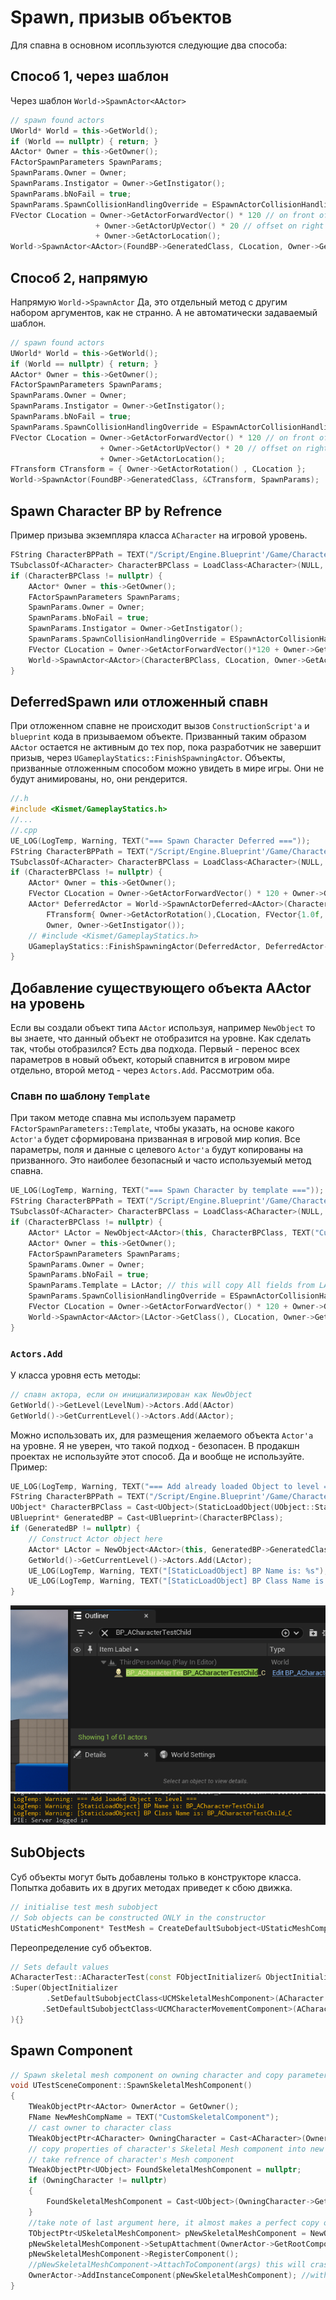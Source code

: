 # Spawn, призыв объектов
Для спавна в основном исопльзуются следующие два способа:
## Способ 1, через шаблон
Через шаблон `World->SpawnActor<AActor>`
```cpp
// spawn found actors
UWorld* World = this->GetWorld();
if (World == nullptr) { return; }
AActor* Owner = this->GetOwner();
FActorSpawnParameters SpawnParams;
SpawnParams.Owner = Owner;
SpawnParams.Instigator = Owner->GetInstigator();
SpawnParams.bNoFail = true;
SpawnParams.SpawnCollisionHandlingOverride = ESpawnActorCollisionHandlingMethod::AdjustIfPossibleButAlwaysSpawn;
FVector CLocation = Owner->GetActorForwardVector() * 120 // on front of owner
                   + Owner->GetActorUpVector() * 20 // offset on right based on loop index to form line
                   + Owner->GetActorLocation();
World->SpawnActor<AActor>(FoundBP->GeneratedClass, CLocation, Owner->GetActorRotation(), SpawnParams);
```
## Способ 2, напрямую
Напрямую `World->SpawnActor`
Да, это отдельный метод с другим набором аргументов, как не странно. А не автоматически задаваемый шаблон.
```cpp
// spawn found actors
UWorld* World = this->GetWorld();
if (World == nullptr) { return; }
AActor* Owner = this->GetOwner();
FActorSpawnParameters SpawnParams;
SpawnParams.Owner = Owner;
SpawnParams.Instigator = Owner->GetInstigator();
SpawnParams.bNoFail = true;
SpawnParams.SpawnCollisionHandlingOverride = ESpawnActorCollisionHandlingMethod::AdjustIfPossibleButAlwaysSpawn;
FVector CLocation = Owner->GetActorForwardVector() * 120 // on front of owner
                    + Owner->GetActorUpVector() * 20 // offset on right based on loop index to form line
                    + Owner->GetActorLocation();
FTransform CTransform = { Owner->GetActorRotation() , CLocation };
World->SpawnActor(FoundBP->GeneratedClass, &CTransform, SpawnParams);
```
## Spawn Character BP by Refrence
Пример призыва экземпляра класса `ACharacter` на игровой уровень.
```cpp
FString CharacterBPPath = TEXT("/Script/Engine.Blueprint'/Game/Characters/BP_ACharacterTestChild.BP_ACharacterTestChild_C'");
TSubclassOf<ACharacter> CharacterBPClass = LoadClass<ACharacter>(NULL, *CharacterBPPath);
if (CharacterBPClass != nullptr) {
    AActor* Owner = this->GetOwner();
    FActorSpawnParameters SpawnParams;
    SpawnParams.Owner = Owner;
    SpawnParams.bNoFail = true;
    SpawnParams.Instigator = Owner->GetInstigator();
    SpawnParams.SpawnCollisionHandlingOverride = ESpawnActorCollisionHandlingMethod::AdjustIfPossibleButAlwaysSpawn;
    FVector CLocation = Owner->GetActorForwardVector()*120 + Owner->GetActorUpVector() + Owner->GetActorLocation(); // on front of owner
    World->SpawnActor<AActor>(CharacterBPClass, CLocation, Owner->GetActorRotation(), SpawnParams);
}
```
## DeferredSpawn или отложенный спавн
При отложенном спавне не происходит вызов `ConstructionScript'а` и `blueprint` кода в призываемом объекте. Призванный таким образом `AActor` остается не активным до тех пор, пока разработчик не завершит призыв, через `UGameplayStatics::FinishSpawningActor`.
Объекты, призванные отложенным способом можно увидеть в мире игры. Они не будут анимированы, но, они рендерится.
```cpp
//.h
#include <Kismet/GameplayStatics.h>
//...
//.cpp
UE_LOG(LogTemp, Warning, TEXT("=== Spawn Character Deferred ==="));
FString CharacterBPPath = TEXT("/Script/Engine.Blueprint'/Game/Characters/BP_ACharacterTestChild.BP_ACharacterTestChild_C'");
TSubclassOf<ACharacter> CharacterBPClass = LoadClass<ACharacter>(NULL, *CharacterBPPath);
if (CharacterBPClass != nullptr) {
    AActor* Owner = this->GetOwner();
    FVector CLocation = Owner->GetActorForwardVector() * 120 + Owner->GetActorUpVector() + Owner->GetActorLocation(); // on front of owner
    AActor* DeferredActor = World->SpawnActorDeferred<AActor>(CharacterBPClass,
        FTransform{ Owner->GetActorRotation(),CLocation, FVector{1.0f, 1.0f, 1.0f} },
        Owner, Owner->GetInstigator());
    // #include <Kismet/GameplayStatics.h>
    UGameplayStatics::FinishSpawningActor(DeferredActor, DeferredActor->GetTransform());
}
```
## Добавление существующего объекта AActor на уровень
Если вы создали объект типа `AActor` используя, например `NewObject` то вы знаете, что данный объект не отобразится на уровне. Как сделать так, чтобы отобразился?
Есть два подхода. Первый - перенос всех параметров в новый объект, который спавнится в игровом мире отдельно, второй метод - через `Actors.Add`. Рассмотрим оба.
### Спавн по шаблону `Template`
При таком методе спавна мы используем параметр `FActorSpawnParameters::Template`, чтобы указать, на основе какого `Actor'а` будет сформирована призванная в игровой мир копия. Все параметры, поля и данные с целевого `Actor'а` будут копированы на призванного.
Это наиболее безопасный и часто используемый метод спавна.
```cpp
UE_LOG(LogTemp, Warning, TEXT("=== Spawn Character by template ==="));
FString CharacterBPPath = TEXT("/Script/Engine.Blueprint'/Game/Characters/BP_ACharacterTestChild.BP_ACharacterTestChild_C'");
TSubclassOf<ACharacter> CharacterBPClass = LoadClass<ACharacter>(NULL, *CharacterBPPath);
if (CharacterBPClass != nullptr) {
    AActor* LActor = NewObject<AActor>(this, CharacterBPClass, TEXT("CustomActor"), RF_NoFlags, nullptr);
    AActor* Owner = this->GetOwner();
    FActorSpawnParameters SpawnParams;
    SpawnParams.Owner = Owner;
    SpawnParams.bNoFail = true;
    SpawnParams.Template = LActor; // this will copy All fields from LActor to newly spawned actor
    SpawnParams.SpawnCollisionHandlingOverride = ESpawnActorCollisionHandlingMethod::AdjustIfPossibleButAlwaysSpawn;
    FVector CLocation = Owner->GetActorForwardVector() * 120 + Owner->GetActorUpVector() + Owner->GetActorLocation(); // on front of owner
    World->SpawnActor<AActor>(LActor->GetClass(), CLocation, Owner->GetActorRotation(), SpawnParams);
}
```
### `Actors.Add`
У класса уровня есть методы:
```cpp
// спавн актора, если он инициализирован как NewObject
GetWorld()->GetLevel(LevelNum)->Actors.Add(AActor)
GetWorld()->GetCurrentLevel()->Actors.Add(AActor);
```
Можно использовать их, для размещения желаемого объекта `Actor'а` на уровне. Я не уверен, что такой подход - безопасен. В продакшн проектах не используйте этот способ. Да и вообще не используйте.
Пример:
```cpp
UE_LOG(LogTemp, Warning, TEXT("=== Add already loaded Object to level ==="));
FString CharacterBPPath = TEXT("/Script/Engine.Blueprint'/Game/Characters/BP_ACharacterTestChild.BP_ACharacterTestChild'");
UObject* CharacterBPClass = Cast<UObject>(StaticLoadObject(UObject::StaticClass(), NULL, *CharacterBPPath));
UBlueprint* GeneratedBP = Cast<UBlueprint>(CharacterBPClass);
if (GeneratedBP != nullptr) {
    // Construct Actor object here
    AActor* LActor = NewObject<AActor>(this, GeneratedBP->GeneratedClass, TEXT("CustomActor"), RF_NoFlags, nullptr);
    GetWorld()->GetCurrentLevel()->Actors.Add(LActor);
    UE_LOG(LogTemp, Warning, TEXT("[StaticLoadObject] BP Name is: %s"), *GeneratedBP->GetName());
    UE_LOG(LogTemp, Warning, TEXT("[StaticLoadObject] BP Class Name is: %s"), *GeneratedBP->GeneratedClass->GetName());
}
```
![fa72804e4f8f0f5130d4076db5196904.png](../images/fa72804e4f8f0f5130d4076db5196904.png)
![50267b195db6edcf1ba1099bc403d682.png](../images/50267b195db6edcf1ba1099bc403d682.png)
## SubObjects
Суб объекты могут быть добавлены только в конструкторе класса. Попытка добавить их в других методах приведет к сбою движка.
```cpp
// initialise test mesh subobject
// Sob objects can be constructed ONLY in the constructor
UStaticMeshComponent* TestMesh = CreateDefaultSubobject<UStaticMeshComponent>(TEXT("Test Mesh Component"));
```
Переопределение суб объектов.
```cpp
// Sets default values
ACharacterTest::ACharacterTest(const FObjectInitializer& ObjectInitializer)
:Super(ObjectInitializer
        .SetDefaultSubobjectClass<UCMSkeletalMeshComponent>(ACharacter::MeshComponentName)
       .SetDefaultSubobjectClass<UCMCharacterMovementComponent>(ACharacter::CharacterMovementComponentName)
){}
```
## Spawn Component
```cpp
// Spawn skeletal mesh component on owning character and copy parameters of character->mesh to it
void UTestSceneComponent::SpawnSkeletalMeshComponent()
{
	TWeakObjectPtr<AActor> OwnerActor = GetOwner();
	FName NewMeshCompName = TEXT("CustomSkeletalComponent");
	// cast owner to character class
	TWeakObjectPtr<ACharacter> OwningCharacter = Cast<ACharacter>(OwnerActor);
	// copy properties of character's Skeletal Mesh component into new spawned component
	// take refrence of character's Mesh component
	TWeakObjectPtr<UObject> FoundSkeletalMeshComponent = nullptr;
	if (OwningCharacter != nullptr)
	{
		FoundSkeletalMeshComponent = Cast<UObject>(OwningCharacter->GetMesh());
	}
	//take note of last argument here, it almost makes a perfect copy of FoundSkeletalMeshComponent, including scale and USkeletalMesh
	TObjectPtr<USkeletalMeshComponent> pNewSkeletalMeshComponent = NewObject<USkeletalMeshComponent>(this, USkeletalMeshComponent::StaticClass(), NewMeshCompName, RF_NoFlags, FoundSkeletalMeshComponent.Get());
	pNewSkeletalMeshComponent->SetupAttachment(OwnerActor->GetRootComponent()); // Attach to actor's root
	pNewSkeletalMeshComponent->RegisterComponent();
	//pNewSkeletalMeshComponent->AttachToComponent(args) this will crash the game, and its redundant as RegisterComponent does an AttachToComponent using data from SetupAttachment!!!
	OwnerActor->AddInstanceComponent(pNewSkeletalMeshComponent); //without this, component wont show up in properties
}
```